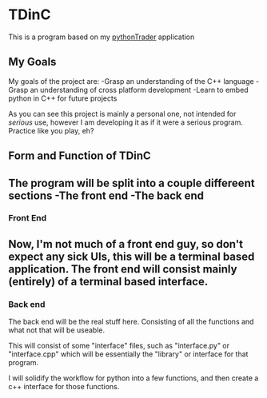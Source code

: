 # TDinC

This is a program based on my [pythonTrader](https://github.com/platypushunter/pythonTrader) application

## My Goals

My goals of the project are:
-Grasp an understanding of the C++ language
-Grasp an understanding of cross platform development
-Learn to embed python in C++ for future projects

As you can see this project is mainly a personal one, not intended for _serious_ use, however I am developing it as if it were a serious program. Practice like you play, eh?

## Form and Function of TDinC

The program will be split into a couple differeent sections
-The front end
-The back end
----
### Front End
Now, I'm not much of a front end guy, so don't expect any sick UIs, this will be a terminal based application. The front end will consist mainly (entirely) of a terminal based interface. 
----
### Back end
The back end will be the real stuff here. Consisting of all the functions and what not that will be useable. 

This will consist of some "interface" files, such as "interface.py" or "interface.cpp" which will be essentially the "library" or interface for that program. 

I will solidify the workflow for python into a few functions, and then create a c++ interface for those functions.
